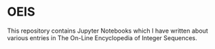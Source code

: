 # OEIS

This repository contains Jupyter Notebooks which I have written about various entries in The On-Line Encyclopedia of Integer Sequences.
